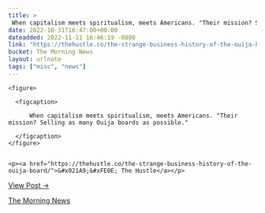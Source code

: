 ```yaml
---
title: > 
 When capitalism meets spiritualism, meets Americans. "Their mission? Selling as many Ouija boards as possible."
date: 2022-10-31T16:47:00+00:00
dateadded: 2022-11-11 16:46:19 -0800
link: "https://thehustle.co/the-strange-business-history-of-the-ouija-board/"
bucket: The Morning News
layout: urlnote
tags: ["misc", "news"]
--- 
```




  
    
  

  
    <figure>
      
      <figcaption>
        
          When capitalism meets spiritualism, meets Americans. "Their mission? Selling as many Ouija boards as possible."
        
      </figcaption>
    </figure>

    
    <p><a href="https://thehustle.co/the-strange-business-history-of-the-ouija-board/">&#x021A9;&#xFE0E; The Hustle</a></p>
    
  
  <p><a href="https://themorningnews.org/p/when-capitalism-meets-spiritualism-meets-americans">View Post &rarr;</a></p>



 <!-- end excerpt --> 
<div class='bucket'><a class='internal-link' href='/buckets/the-morning-news'>The Morning News</a></div> 
